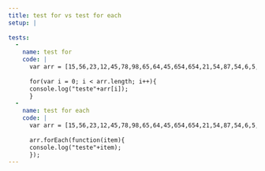 ```yaml
---
title: test for vs test for each
setup: |
  
tests:
  -
    name: test for
    code: |
      var arr = [15,56,23,12,45,78,98,65,64,45,654,654,21,54,87,54,6,5,48,7,48,4,54,1];
      
      for(var i = 0; i < arr.length; i++){
      console.log("teste"+arr[i]);
      }
  -
    name: test for each
    code: |
      var arr = [15,56,23,12,45,78,98,65,64,45,654,654,21,54,87,54,6,5,48,7,48,4,54,1];
      
      arr.forEach(function(item){
      console.log("teste"+item);
      });
---
```



